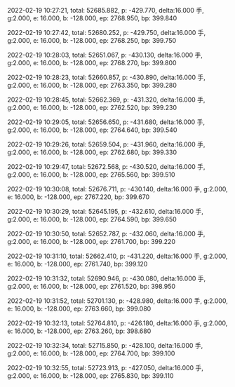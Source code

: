 2022-02-19 10:27:21, total: 52685.882, p: -429.770, delta:16.000 手, g:2.000, e: 16.000, b: -128.000, ep: 2768.950, bp: 399.840

2022-02-19 10:27:42, total: 52680.252, p: -429.750, delta:16.000 手, g:2.000, e: 16.000, b: -128.000, ep: 2768.250, bp: 399.750

2022-02-19 10:28:03, total: 52651.067, p: -430.130, delta:16.000 手, g:2.000, e: 16.000, b: -128.000, ep: 2768.270, bp: 399.800

2022-02-19 10:28:23, total: 52660.857, p: -430.890, delta:16.000 手, g:2.000, e: 16.000, b: -128.000, ep: 2763.350, bp: 399.280

2022-02-19 10:28:45, total: 52662.369, p: -431.320, delta:16.000 手, g:2.000, e: 16.000, b: -128.000, ep: 2762.520, bp: 399.230

2022-02-19 10:29:05, total: 52656.650, p: -431.680, delta:16.000 手, g:2.000, e: 16.000, b: -128.000, ep: 2764.640, bp: 399.540

2022-02-19 10:29:26, total: 52659.504, p: -431.960, delta:16.000 手, g:2.000, e: 16.000, b: -128.000, ep: 2762.680, bp: 399.330

2022-02-19 10:29:47, total: 52672.568, p: -430.520, delta:16.000 手, g:2.000, e: 16.000, b: -128.000, ep: 2765.560, bp: 399.510

2022-02-19 10:30:08, total: 52676.711, p: -430.140, delta:16.000 手, g:2.000, e: 16.000, b: -128.000, ep: 2767.220, bp: 399.670

2022-02-19 10:30:29, total: 52645.195, p: -432.610, delta:16.000 手, g:2.000, e: 16.000, b: -128.000, ep: 2764.590, bp: 399.650

2022-02-19 10:30:50, total: 52652.787, p: -432.060, delta:16.000 手, g:2.000, e: 16.000, b: -128.000, ep: 2761.700, bp: 399.220

2022-02-19 10:31:10, total: 52662.410, p: -431.220, delta:16.000 手, g:2.000, e: 16.000, b: -128.000, ep: 2761.740, bp: 399.120

2022-02-19 10:31:32, total: 52690.946, p: -430.080, delta:16.000 手, g:2.000, e: 16.000, b: -128.000, ep: 2761.520, bp: 398.950

2022-02-19 10:31:52, total: 52701.130, p: -428.980, delta:16.000 手, g:2.000, e: 16.000, b: -128.000, ep: 2763.660, bp: 399.080

2022-02-19 10:32:13, total: 52764.810, p: -426.180, delta:16.000 手, g:2.000, e: 16.000, b: -128.000, ep: 2763.260, bp: 398.680

2022-02-19 10:32:34, total: 52715.850, p: -428.100, delta:16.000 手, g:2.000, e: 16.000, b: -128.000, ep: 2764.700, bp: 399.100

2022-02-19 10:32:55, total: 52723.913, p: -427.050, delta:16.000 手, g:2.000, e: 16.000, b: -128.000, ep: 2765.830, bp: 399.110